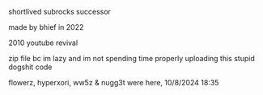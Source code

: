 shortlived subrocks successor

made by bhief in 2022

2010 youtube revival

zip file bc im lazy and im not spending time properly uploading this stupid dogshit code

flowerz, hyperxori, ww5z & nugg3t were here, 10/8/2024 18:35
